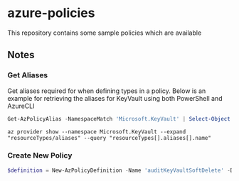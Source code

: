 # azure-policies

This repository contains some sample policies which are available 

## Notes

### Get Aliases
Get aliases required for when defining types in a policy. Below is an example for retrieving the aliases for KeyVault using both PowerShell and AzureCLI

```powershell
Get-AzPolicyAlias -NamespaceMatch 'Microsoft.KeyVault' | Select-Object -ExpandProperty Aliases
```
```azurecli
az provider show --namespace Microsoft.KeyVault --expand "resourceTypes/aliases" --query "resourceTypes[].aliases[].name"
```

### Create New Policy
```powershell
$definition = New-AzPolicyDefinition -Name 'auditKeyVaultSoftDelete' -Description 'Audit for Soft Delete Status on KeyVault' -Policy '.\softDelete-audit.json'
```
